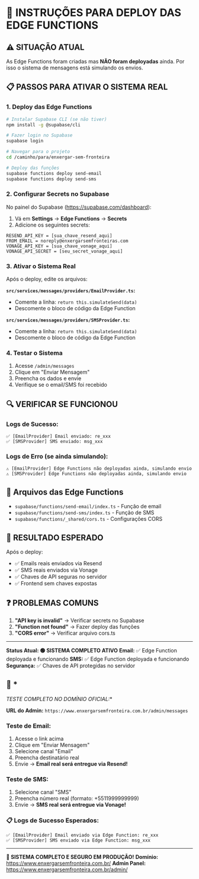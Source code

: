 # 🚀 INSTRUÇÕES PARA DEPLOY DAS EDGE FUNCTIONS

## ⚠️ **SITUAÇÃO ATUAL**
As Edge Functions foram criadas mas **NÃO foram deployadas** ainda. Por isso o sistema de mensagens está simulando os envios.

## 📋 **PASSOS PARA ATIVAR O SISTEMA REAL**

### 1. **Deploy das Edge Functions**

```bash
# Instalar Supabase CLI (se não tiver)
npm install -g @supabase/cli

# Fazer login no Supabase
supabase login

# Navegar para o projeto
cd /caminho/para/enxergar-sem-fronteira

# Deploy das funções
supabase functions deploy send-email
supabase functions deploy send-sms
```

### 2. **Configurar Secrets no Supabase**

No painel do Supabase (https://supabase.com/dashboard):

1. Vá em **Settings** → **Edge Functions** → **Secrets**
2. Adicione os seguintes secrets:

```
RESEND_API_KEY = [sua_chave_resend_aqui]
FROM_EMAIL = noreply@enxergarsemfronteiras.com
VONAGE_API_KEY = [sua_chave_vonage_aqui]
VONAGE_API_SECRET = [seu_secret_vonage_aqui]
```

### 3. **Ativar o Sistema Real**

Após o deploy, edite os arquivos:

**`src/services/messages/providers/EmailProvider.ts`:**
- Comente a linha: `return this.simulateSend(data)`
- Descomente o bloco de código da Edge Function

**`src/services/messages/providers/SMSProvider.ts`:**
- Comente a linha: `return this.simulateSend(data)`
- Descomente o bloco de código da Edge Function

### 4. **Testar o Sistema**

1. Acesse `/admin/messages`
2. Clique em "Enviar Mensagem"
3. Preencha os dados e envie
4. Verifique se o email/SMS foi recebido

## 🔍 **VERIFICAR SE FUNCIONOU**

### Logs de Sucesso:
```
✅ [EmailProvider] Email enviado: re_xxx
✅ [SMSProvider] SMS enviado: msg_xxx
```

### Logs de Erro (se ainda simulando):
```
⚠️ [EmailProvider] Edge Functions não deployadas ainda, simulando envio
⚠️ [SMSProvider] Edge Functions não deployadas ainda, simulando envio
```

## 📁 **Arquivos das Edge Functions**

- `supabase/functions/send-email/index.ts` - Função de email
- `supabase/functions/send-sms/index.ts` - Função de SMS
- `supabase/functions/_shared/cors.ts` - Configurações CORS

## 🎯 **RESULTADO ESPERADO**

Após o deploy:
- ✅ Emails reais enviados via Resend
- ✅ SMS reais enviados via Vonage
- ✅ Chaves de API seguras no servidor
- ✅ Frontend sem chaves expostas

## ❓ **PROBLEMAS COMUNS**

1. **"API key is invalid"** → Verificar secrets no Supabase
2. **"Function not found"** → Fazer deploy das funções
3. **"CORS error"** → Verificar arquivo cors.ts

---

**Status Atual: 🟢 SISTEMA COMPLETO ATIVO**
**Email:** ✅ Edge Function deployada e funcionando
**SMS:** ✅ Edge Function deployada e funcionando
**Segurança:** ✅ Chaves de API protegidas no servidor
## 🧪 *
*TESTE COMPLETO NO DOMÍNIO OFICIAL:**

**URL do Admin:** `https://www.enxergarsemfronteira.com.br/admin/messages`

### **Teste de Email:**
1. Acesse o link acima
2. Clique em "Enviar Mensagem"
3. Selecione canal "Email"
4. Preencha destinatário real
5. Envie → **Email real será entregue via Resend!**

### **Teste de SMS:**
1. Selecione canal "SMS"
2. Preencha número real (formato: +5511999999999)
3. Envie → **SMS real será entregue via Vonage!**

### 📋 **Logs de Sucesso Esperados:**
```
✅ [EmailProvider] Email enviado via Edge Function: re_xxx
✅ [SMSProvider] SMS enviado via Edge Function: msg_xxx
```

---

**🎉 SISTEMA COMPLETO E SEGURO EM PRODUÇÃO!**
**Domínio:** https://www.enxergarsemfronteira.com.br/
**Admin Panel:** https://www.enxergarsemfronteira.com.br/admin/